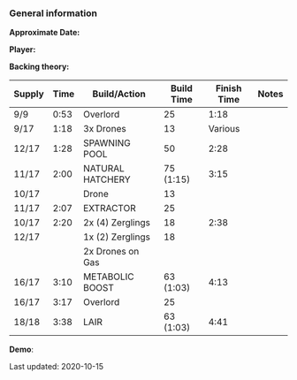 ### General information

**Approximate Date:**  

**Player:** 

**Backing theory:**



 Supply | Time | Build/Action | Build Time | Finish Time | Notes
 -------|------|-------|------------|-------------|------ 
|9/9|0:53|Overlord|25|1:18
|9/17|1:18|3x Drones|13|Various
|12/17|1:28|SPAWNING POOL|50|2:28
|11/17|2:00|NATURAL HATCHERY|75 (1:15)|3:15
|10/17||Drone|13|
|11/17|2:07|EXTRACTOR|25|
|10/17|2:20|2x (4) Zerglings|18|2:38
|12/17||1x (2) Zerglings|18|
|||2x Drones on Gas||
|16/17|3:10|METABOLIC BOOST|63 (1:03)|4:13
|16/17|3:17|Overlord|25|
|18/18|3:38|LAIR|63 (1:03)|4:41


**Demo**: 

Last updated: 2020-10-15